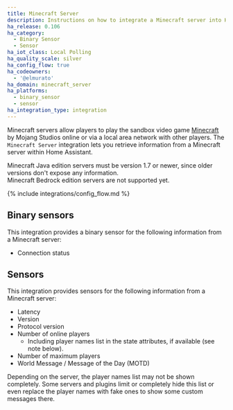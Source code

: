 ```yaml
---
title: Minecraft Server
description: Instructions on how to integrate a Minecraft server into Home Assistant.
ha_release: 0.106
ha_category:
  - Binary Sensor
  - Sensor
ha_iot_class: Local Polling
ha_quality_scale: silver
ha_config_flow: true
ha_codeowners:
  - '@elmurato'
ha_domain: minecraft_server
ha_platforms:
  - binary_sensor
  - sensor
ha_integration_type: integration
---
```


Minecraft servers allow players to play the sandbox video game [Minecraft](https://www.minecraft.net/en-us) by Mojang Studios online or via a local area network with other players. The `Minecraft Server` integration lets you retrieve information from a Minecraft server within Home Assistant.

<div class='note'>
Minecraft Java edition servers must be version 1.7 or newer, since older versions don't expose any information.
</div>

<div class='note'>
Minecraft Bedrock edition servers are not supported yet.
</div>

{% include integrations/config_flow.md %}

## Binary sensors

This integration provides a binary sensor for the following information from a Minecraft server:

- Connection status

## Sensors

This integration provides sensors for the following information from a Minecraft server:

- Latency
- Version
- Protocol version
- Number of online players
  - Including player names list in the state attributes, if available (see note below).
- Number of maximum players
- World Message / Message of the Day (MOTD)

<div class='note'>
Depending on the server, the player names list may not be shown completely. Some servers and plugins limit or completely hide this list or even replace the player names with fake ones to show some custom messages there.
</div>
